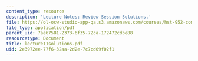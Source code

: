 ```yaml
---
content_type: resource
description: 'Lecture Notes: Review Session Solutions.'
file: https://ol-ocw-studio-app-qa.s3.amazonaws.com/courses/hst-952-computing-for-biomedical-scientists-fall-2002/2e3972ee77f632aa2d2e7c7cd09f02f1_lecture11solutions.pdf
file_type: application/pdf
parent_uid: 7ae67581-2373-6f35-72ca-172472cdbe88
resourcetype: Document
title: lecture11solutions.pdf
uid: 2e3972ee-77f6-32aa-2d2e-7c7cd09f02f1
---
```

